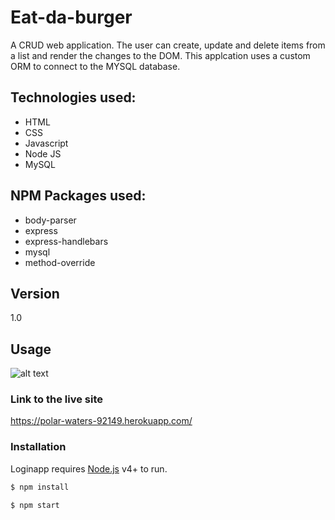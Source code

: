 # Eat-da-burger

A CRUD web application. The user can create, update and delete items from a list and render the changes to the DOM. This applcation uses a custom ORM to connect to the MYSQL database. 

## Technologies used:

- HTML
- CSS
- Javascript
- Node JS
- MySQL

## NPM Packages used:

- body-parser
- express
- express-handlebars
- mysql
- method-override

## Version

1.0

## Usage



![alt text](.png "")

### Link to the live site

https://polar-waters-92149.herokuapp.com/

### Installation

Loginapp requires [Node.js](https://nodejs.org/) v4+ to run.

```sh
$ npm install
```

```sh
$ npm start
```
